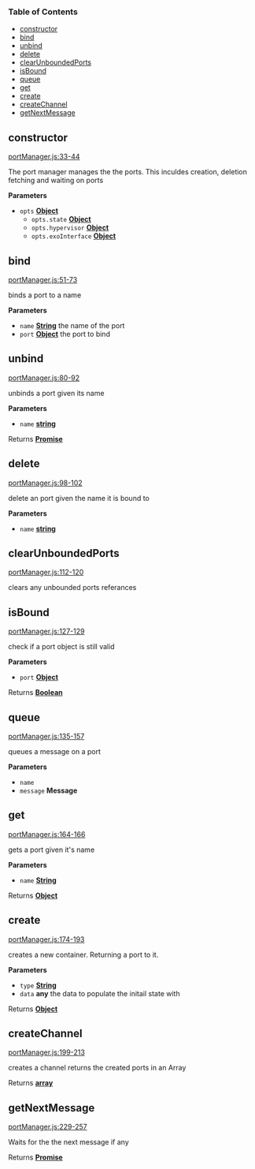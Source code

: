 <!-- Generated by documentation.js. Update this documentation by updating the source code. -->

### Table of Contents

-   [constructor](#constructor)
-   [bind](#bind)
-   [unbind](#unbind)
-   [delete](#delete)
-   [clearUnboundedPorts](#clearunboundedports)
-   [isBound](#isbound)
-   [queue](#queue)
-   [get](#get)
-   [create](#create)
-   [createChannel](#createchannel)
-   [getNextMessage](#getnextmessage)

## constructor

[portManager.js:33-44](https://github.com/primea/js-primea-hypervisor/blob/b507f49239a73767abbee979b4e637a6ca469764/portManager.js#L33-L44 "Source code on GitHub")

The port manager manages the the ports. This inculdes creation, deletion
fetching and waiting on ports

**Parameters**

-   `opts` **[Object](https://developer.mozilla.org/en-US/docs/Web/JavaScript/Reference/Global_Objects/Object)** 
    -   `opts.state` **[Object](https://developer.mozilla.org/en-US/docs/Web/JavaScript/Reference/Global_Objects/Object)** 
    -   `opts.hypervisor` **[Object](https://developer.mozilla.org/en-US/docs/Web/JavaScript/Reference/Global_Objects/Object)** 
    -   `opts.exoInterface` **[Object](https://developer.mozilla.org/en-US/docs/Web/JavaScript/Reference/Global_Objects/Object)** 

## bind

[portManager.js:51-73](https://github.com/primea/js-primea-hypervisor/blob/b507f49239a73767abbee979b4e637a6ca469764/portManager.js#L51-L73 "Source code on GitHub")

binds a port to a name

**Parameters**

-   `name` **[String](https://developer.mozilla.org/en-US/docs/Web/JavaScript/Reference/Global_Objects/String)** the name of the port
-   `port` **[Object](https://developer.mozilla.org/en-US/docs/Web/JavaScript/Reference/Global_Objects/Object)** the port to bind

## unbind

[portManager.js:80-92](https://github.com/primea/js-primea-hypervisor/blob/b507f49239a73767abbee979b4e637a6ca469764/portManager.js#L80-L92 "Source code on GitHub")

unbinds a port given its name

**Parameters**

-   `name` **[string](https://developer.mozilla.org/en-US/docs/Web/JavaScript/Reference/Global_Objects/String)** 

Returns **[Promise](https://developer.mozilla.org/en-US/docs/Web/JavaScript/Reference/Global_Objects/Promise)** 

## delete

[portManager.js:98-102](https://github.com/primea/js-primea-hypervisor/blob/b507f49239a73767abbee979b4e637a6ca469764/portManager.js#L98-L102 "Source code on GitHub")

delete an port given the name it is bound to

**Parameters**

-   `name` **[string](https://developer.mozilla.org/en-US/docs/Web/JavaScript/Reference/Global_Objects/String)** 

## clearUnboundedPorts

[portManager.js:112-120](https://github.com/primea/js-primea-hypervisor/blob/b507f49239a73767abbee979b4e637a6ca469764/portManager.js#L112-L120 "Source code on GitHub")

clears any unbounded ports referances

## isBound

[portManager.js:127-129](https://github.com/primea/js-primea-hypervisor/blob/b507f49239a73767abbee979b4e637a6ca469764/portManager.js#L127-L129 "Source code on GitHub")

check if a port object is still valid

**Parameters**

-   `port` **[Object](https://developer.mozilla.org/en-US/docs/Web/JavaScript/Reference/Global_Objects/Object)** 

Returns **[Boolean](https://developer.mozilla.org/en-US/docs/Web/JavaScript/Reference/Global_Objects/Boolean)** 

## queue

[portManager.js:135-157](https://github.com/primea/js-primea-hypervisor/blob/b507f49239a73767abbee979b4e637a6ca469764/portManager.js#L135-L157 "Source code on GitHub")

queues a message on a port

**Parameters**

-   `name`  
-   `message` **Message** 

## get

[portManager.js:164-166](https://github.com/primea/js-primea-hypervisor/blob/b507f49239a73767abbee979b4e637a6ca469764/portManager.js#L164-L166 "Source code on GitHub")

gets a port given it's name

**Parameters**

-   `name` **[String](https://developer.mozilla.org/en-US/docs/Web/JavaScript/Reference/Global_Objects/String)** 

Returns **[Object](https://developer.mozilla.org/en-US/docs/Web/JavaScript/Reference/Global_Objects/Object)** 

## create

[portManager.js:174-193](https://github.com/primea/js-primea-hypervisor/blob/b507f49239a73767abbee979b4e637a6ca469764/portManager.js#L174-L193 "Source code on GitHub")

creates a new container. Returning a port to it.

**Parameters**

-   `type` **[String](https://developer.mozilla.org/en-US/docs/Web/JavaScript/Reference/Global_Objects/String)** 
-   `data` **any** the data to populate the initail state with

Returns **[Object](https://developer.mozilla.org/en-US/docs/Web/JavaScript/Reference/Global_Objects/Object)** 

## createChannel

[portManager.js:199-213](https://github.com/primea/js-primea-hypervisor/blob/b507f49239a73767abbee979b4e637a6ca469764/portManager.js#L199-L213 "Source code on GitHub")

creates a channel returns the created ports in an Array

Returns **[array](https://developer.mozilla.org/en-US/docs/Web/JavaScript/Reference/Global_Objects/Array)** 

## getNextMessage

[portManager.js:229-257](https://github.com/primea/js-primea-hypervisor/blob/b507f49239a73767abbee979b4e637a6ca469764/portManager.js#L229-L257 "Source code on GitHub")

Waits for the the next message if any

Returns **[Promise](https://developer.mozilla.org/en-US/docs/Web/JavaScript/Reference/Global_Objects/Promise)** 
